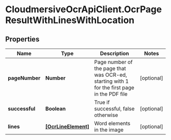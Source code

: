 # CloudmersiveOcrApiClient.OcrPageResultWithLinesWithLocation

## Properties
Name | Type | Description | Notes
------------ | ------------- | ------------- | -------------
**pageNumber** | **Number** | Page number of the page that was OCR-ed, starting with 1 for the first page in the PDF file | [optional] 
**successful** | **Boolean** | True if successful, false otherwise | [optional] 
**lines** | [**[OcrLineElement]**](OcrLineElement.md) | Word elements in the image | [optional] 



